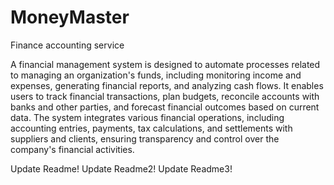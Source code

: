 # MoneyMaster

Finance accounting service

A financial management system is designed to automate processes related to managing an organization's funds, 
including monitoring income and expenses, generating financial reports, and analyzing cash flows. It enables 
users to track financial transactions, plan budgets, reconcile accounts with banks and other parties, 
and forecast financial outcomes based on current data. The system integrates various financial operations,
including accounting entries, payments, tax calculations, and settlements with suppliers and clients,
ensuring transparency and control over the company's financial activities.

Update Readme!
Update Readme2!
Update Readme3!
